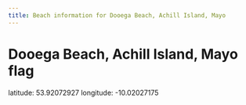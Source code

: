 ```yaml
---
title: Beach information for Dooega Beach, Achill Island, Mayo
---
```

# Dooega Beach, Achill Island, Mayo <span class="material-icons blue-flag">flag</span>

<div class="location-info">latitude: 53.92072927 longitude: -10.02027175</div>
<div></div>